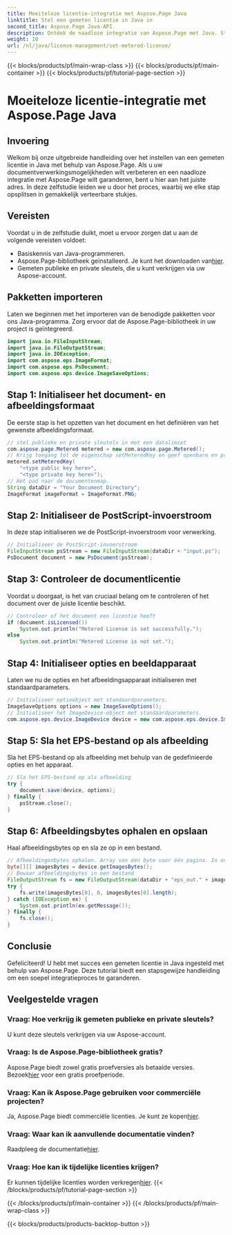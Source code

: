 ```yaml
---
title: Moeiteloze licentie-integratie met Aspose.Page Java
linktitle: Stel een gemeten licentie in Java in
second_title: Aspose.Page Java-API
description: Ontdek de naadloze integratie van Aspose.Page met Java. Stel moeiteloos licenties met datalimiet in en verbeter uw documentverwerkingsmogelijkheden.
weight: 10
url: /nl/java/license-management/set-metered-license/
---
```


{{< blocks/products/pf/main-wrap-class >}}
{{< blocks/products/pf/main-container >}}
{{< blocks/products/pf/tutorial-page-section >}}

# Moeiteloze licentie-integratie met Aspose.Page Java

## Invoering
Welkom bij onze uitgebreide handleiding over het instellen van een gemeten licentie in Java met behulp van Aspose.Page. Als u uw documentverwerkingsmogelijkheden wilt verbeteren en een naadloze integratie met Aspose.Page wilt garanderen, bent u hier aan het juiste adres. In deze zelfstudie leiden we u door het proces, waarbij we elke stap opsplitsen in gemakkelijk verteerbare stukjes.
## Vereisten
Voordat u in de zelfstudie duikt, moet u ervoor zorgen dat u aan de volgende vereisten voldoet:
- Basiskennis van Java-programmeren.
-  Aspose.Page-bibliotheek geïnstalleerd. Je kunt het downloaden van[hier](https://releases.aspose.com/page/java/).
- Gemeten publieke en private sleutels, die u kunt verkrijgen via uw Aspose-account.
## Pakketten importeren
Laten we beginnen met het importeren van de benodigde pakketten voor ons Java-programma. Zorg ervoor dat de Aspose.Page-bibliotheek in uw project is geïntegreerd.
```java
import java.io.FileInputStream;
import java.io.FileOutputStream;
import java.io.IOException;
import com.aspose.eps.ImageFormat;
import com.aspose.eps.PsDocument;
import com.aspose.eps.device.ImageSaveOptions;

```
## Stap 1: Initialiseer het document- en afbeeldingsformaat
De eerste stap is het opzetten van het document en het definiëren van het gewenste afbeeldingsformaat.
```java
// stel publieke en private sleutels in met een datalimiet
com.aspose.page.Metered metered = new com.aspose.page.Metered();
// Krijg toegang tot de eigenschap setMeteredKey en geef openbare en privésleutels door als parameters
metered.setMeteredKey(
    "<type public key here>",
    "<type private key here>");
// Het pad naar de documentenmap.
String dataDir = "Your Document Directory";
ImageFormat imageFormat = ImageFormat.PNG;
```
## Stap 2: Initialiseer de PostScript-invoerstroom
In deze stap initialiseren we de PostScript-invoerstroom voor verwerking.
```java
// Initialiseer de PostScript-invoerstroom
FileInputStream psStream = new FileInputStream(dataDir + "input.ps");
PsDocument document = new PsDocument(psStream);
```
## Stap 3: Controleer de documentlicentie
Voordat u doorgaat, is het van cruciaal belang om te controleren of het document over de juiste licentie beschikt.
```java
// Controleer of het document een licentie heeft
if (document.isLicensed())
    System.out.println("Metered License is set successfully.");
else
    System.out.println("Metered License is not set.");
```
## Stap 4: Initialiseer opties en beeldapparaat
Laten we nu de opties en het afbeeldingsapparaat initialiseren met standaardparameters.
```java
// Initialiseer optieobject met standaardparameters.
ImageSaveOptions options = new ImageSaveOptions();
// Initialiseer het ImageDevice-object met standaardparameters.
com.aspose.eps.device.ImageDevice device = new com.aspose.eps.device.ImageDevice();
```
## Stap 5: Sla het EPS-bestand op als afbeelding
Sla het EPS-bestand op als afbeelding met behulp van de gedefinieerde opties en het apparaat.
```java
// Sla het EPS-bestand op als afbeelding
try {
    document.save(device, options);
} finally {
    psStream.close();
}
```
## Stap 6: Afbeeldingsbytes ophalen en opslaan
Haal afbeeldingsbytes op en sla ze op in een bestand.
```java
// Afbeeldingenbytes ophalen. Array van één byte voor één pagina. In ons geval hebben we één pagina.
byte[][] imagesBytes = device.getImagesBytes();
// Bewaar afbeeldingsbytes in een bestand
FileOutputStream fs = new FileOutputStream(dataDir + "eps_out." + imageFormat.toString().toLowerCase());
try {
    fs.write(imagesBytes[0], 0, imagesBytes[0].length);
} catch (IOException ex) {
    System.out.println(ex.getMessage());
} finally {
    fs.close();
}
```
## Conclusie
Gefeliciteerd! U hebt met succes een gemeten licentie in Java ingesteld met behulp van Aspose.Page. Deze tutorial biedt een stapsgewijze handleiding om een soepel integratieproces te garanderen.
## Veelgestelde vragen
### Vraag: Hoe verkrijg ik gemeten publieke en private sleutels?
U kunt deze sleutels verkrijgen via uw Aspose-account.
### Vraag: Is de Aspose.Page-bibliotheek gratis?
 Aspose.Page biedt zowel gratis proefversies als betaalde versies. Bezoek[hier](https://releases.aspose.com/) voor een gratis proefperiode.
### Vraag: Kan ik Aspose.Page gebruiken voor commerciële projecten?
 Ja, Aspose.Page biedt commerciële licenties. Je kunt ze kopen[hier](https://purchase.aspose.com/buy).
### Vraag: Waar kan ik aanvullende documentatie vinden?
 Raadpleeg de documentatie[hier](https://reference.aspose.com/page/java/).
### Vraag: Hoe kan ik tijdelijke licenties krijgen?
 Er kunnen tijdelijke licenties worden verkregen[hier](https://purchase.aspose.com/temporary-license/).
{{< /blocks/products/pf/tutorial-page-section >}}

{{< /blocks/products/pf/main-container >}}
{{< /blocks/products/pf/main-wrap-class >}}

{{< blocks/products/products-backtop-button >}}
